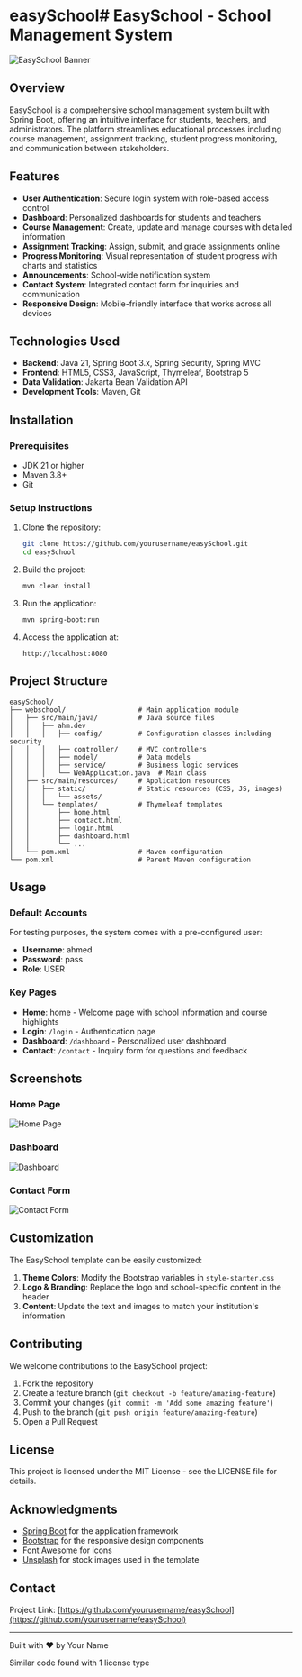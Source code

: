 # easySchool# EasySchool - School Management System

![EasySchool Banner](https://via.placeholder.com/800x200/0d6efd/ffffff?text=EasySchool+Management+System)

## Overview

EasySchool is a comprehensive school management system built with Spring Boot, offering an intuitive interface for students, teachers, and administrators. The platform streamlines educational processes including course management, assignment tracking, student progress monitoring, and communication between stakeholders.

## Features

- **User Authentication**: Secure login system with role-based access control
- **Dashboard**: Personalized dashboards for students and teachers
- **Course Management**: Create, update and manage courses with detailed information
- **Assignment Tracking**: Assign, submit, and grade assignments online
- **Progress Monitoring**: Visual representation of student progress with charts and statistics
- **Announcements**: School-wide notification system
- **Contact System**: Integrated contact form for inquiries and communication
- **Responsive Design**: Mobile-friendly interface that works across all devices

## Technologies Used

- **Backend**: Java 21, Spring Boot 3.x, Spring Security, Spring MVC
- **Frontend**: HTML5, CSS3, JavaScript, Thymeleaf, Bootstrap 5
- **Data Validation**: Jakarta Bean Validation API
- **Development Tools**: Maven, Git

## Installation

### Prerequisites

- JDK 21 or higher
- Maven 3.8+
- Git

### Setup Instructions

1. Clone the repository:
   ```bash
   git clone https://github.com/yourusername/easySchool.git
   cd easySchool
   ```

2. Build the project:
   ```bash
   mvn clean install
   ```

3. Run the application:
   ```bash
   mvn spring-boot:run
   ```

4. Access the application at:
   ```
   http://localhost:8080
   ```

## Project Structure

```
easySchool/
├── webschool/                  # Main application module
│   ├── src/main/java/          # Java source files
│   │   ├── ahm.dev
│   │   │   ├── config/         # Configuration classes including security
│   │   │   ├── controller/     # MVC controllers
│   │   │   ├── model/          # Data models
│   │   │   ├── service/        # Business logic services
│   │   │   └── WebApplication.java  # Main class
│   ├── src/main/resources/     # Application resources
│   │   ├── static/             # Static resources (CSS, JS, images)
│   │   │   └── assets/
│   │   └── templates/          # Thymeleaf templates
│   │       ├── home.html
│   │       ├── contact.html
│   │       ├── login.html
│   │       ├── dashboard.html
│   │       └── ...
│   └── pom.xml                 # Maven configuration
└── pom.xml                     # Parent Maven configuration
```

## Usage

### Default Accounts

For testing purposes, the system comes with a pre-configured user:

- **Username**: ahmed
- **Password**: pass
- **Role**: USER

### Key Pages

- **Home**: home - Welcome page with school information and course highlights
- **Login**: `/login` - Authentication page
- **Dashboard**: `/dashboard` - Personalized user dashboard
- **Contact**: `/contact` - Inquiry form for questions and feedback

## Screenshots

### Home Page
![Home Page](https://via.placeholder.com/800x450/f8f9fa/212529?text=Home+Page)

### Dashboard
![Dashboard](https://via.placeholder.com/800x450/f8f9fa/212529?text=Dashboard)

### Contact Form
![Contact Form](https://via.placeholder.com/800x450/f8f9fa/212529?text=Contact+Form)

## Customization

The EasySchool template can be easily customized:

1. **Theme Colors**: Modify the Bootstrap variables in `style-starter.css`
2. **Logo & Branding**: Replace the logo and school-specific content in the header
3. **Content**: Update the text and images to match your institution's information

## Contributing

We welcome contributions to the EasySchool project:

1. Fork the repository
2. Create a feature branch (`git checkout -b feature/amazing-feature`)
3. Commit your changes (`git commit -m 'Add some amazing feature'`)
4. Push to the branch (`git push origin feature/amazing-feature`)
5. Open a Pull Request

## License

This project is licensed under the MIT License - see the LICENSE file for details.

## Acknowledgments

- [Spring Boot](https://spring.io/projects/spring-boot) for the application framework
- [Bootstrap](https://getbootstrap.com/) for the responsive design components
- [Font Awesome](https://fontawesome.com/) for icons
- [Unsplash](https://unsplash.com/) for stock images used in the template

## Contact

Project Link: [https://github.com/yourusername/easySchool](https://github.com/yourusername/easySchool)

---

Built with ❤️ by Your Name

Similar code found with 1 license type